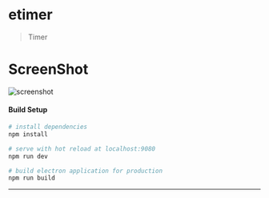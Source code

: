 # etimer

> Timer

# ScreenShot
![screenshot](https://cloud.githubusercontent.com/assets/8323355/26828357/00a38bca-4ab9-11e7-841a-8218f043bcea.png)

#### Build Setup

``` bash
# install dependencies
npm install

# serve with hot reload at localhost:9080
npm run dev

# build electron application for production
npm run build


```

---


